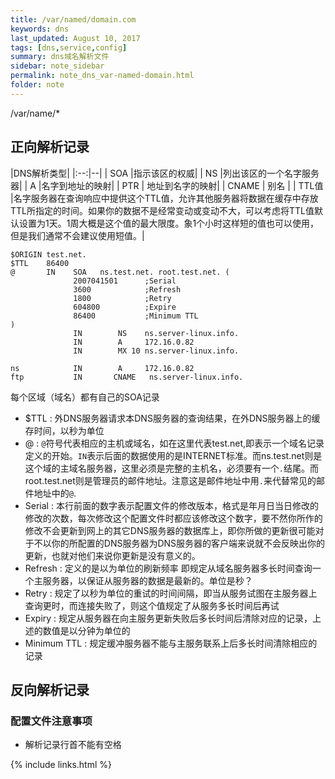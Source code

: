 ```yaml
---
title: /var/named/domain.com 
keywords: dns 
last_updated: August 10, 2017
tags: [dns,service,config]
summary: dns域名解析文件
sidebar: note_sidebar
permalink: note_dns_var-named-domain.html
folder: note 
---
```


/var/name/*

## 正向解析记录 

|DNS解析类型|
|:--:|--|
| SOA   |指示该区的权威|
| NS    |列出该区的一个名字服务器|
| A     |名字到地址的映射|
| PTR   | 地址到名字的映射|
| CNAME | 别名 |
| TTL值 |名字服务器在查询响应中提供这个TTL值，允许其他服务器将数据在缓存中存放TTL所指定的时间。如果你的数据不是经常变动或变动不大，可以考虑将TTL值默认设置为1天。1周大概是这个值的最大限度。象1个小时这样短的值也可以使用，但是我们通常不会建议使用短值。|

```
$ORIGIN test.net.
$TTL    86400
@       IN    SOA   ns.test.net. root.test.net. (
              2007041501      ;Serial
              3600            ;Refresh
              1800            ;Retry
              604800          ;Expire
              86400           ;Minimum TTL
)
              IN        NS    ns.server-linux.info.
              IN        A     172.16.0.82
              IN        MX 10 ns.server-linux.info.
 
ns            IN        A     172.16.0.82
ftp           IN       CNAME   ns.server-linux.info. 
```
每个区域（域名）都有自己的SOA记录

* $TTL : 外DNS服务器请求本DNS服务器的查询结果，在外DNS服务器上的缓存时间，以秒为单位
* @ : `@`符号代表相应的主机或域名，如在这里代表test.net,即表示一个域名记录定义的开始。`IN`表示后面的数据使用的是INTERNET标准。而ns.test.net则是这个域的主域名服务器，这里必须是完整的主机名，必须要有一个`.`结尾。而root.test.net则是管理员的邮件地址。注意这是邮件地址中用`.`来代替常见的邮件地址中的`@`.
* Serial : 本行前面的数字表示配置文件的修改版本，格式是年月日当日修改的修改的次数，每次修改这个配置文件时都应该修改这个数字，要不然你所作的修改不会更新到网上的其它DNS服务器的数据库上，即你所做的更新很可能对于不以你的所配置的DNS服务器为DNS服务器的客户端来说就不会反映出你的更新，也就对他们来说你更新是没有意义的。
* Refresh : 定义的是以为单位的刷新频率 即规定从域名服务器多长时间查询一个主服务器，以保证从服务器的数据是最新的。单位是秒？
* Retry :  规定了以秒为单位的重试的时间间隔，即当从服务试图在主服务器上查询更时，而连接失败了，则这个值规定了从服务多长时间后再试
* Expiry : 规定从服务器在向主服务更新失败后多长时间后清除对应的记录，上述的数值是以分钟为单位的
* Minimum TTL : 规定缓冲服务器不能与主服务联系上后多长时间清除相应的记录

## 反向解析记录


### 配置文件注意事项

* 解析记录行首不能有空格

{% include links.html %}
